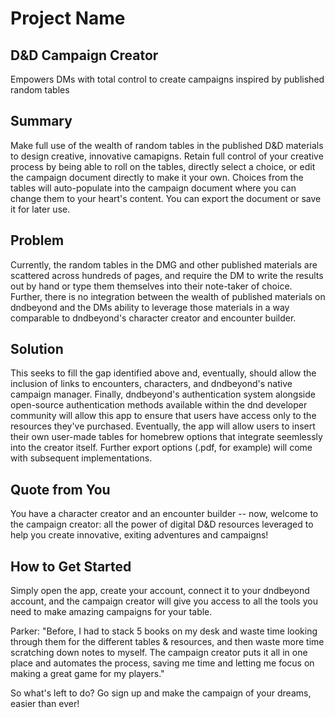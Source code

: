 # Project Name #

<!-- 
> This material was originally posted [here](http://www.quora.com/What-is-Amazons-approach-to-product-development-and-product-management). It is reproduced here for posterities sake.

There is an approach called "working backwards" that is widely used at Amazon. They work backwards from the customer, rather than starting with an idea for a product and trying to bolt customers onto it. While working backwards can be applied to any specific product decision, using this approach is especially important when developing new products or features.

For new initiatives a product manager typically starts by writing an internal press release announcing the finished product. The target audience for the press release is the new/updated product's customers, which can be retail customers or internal users of a tool or technology. Internal press releases are centered around the customer problem, how current solutions (internal or external) fail, and how the new product will blow away existing solutions.

If the benefits listed don't sound very interesting or exciting to customers, then perhaps they're not (and shouldn't be built). Instead, the product manager should keep iterating on the press release until they've come up with benefits that actually sound like benefits. Iterating on a press release is a lot less expensive than iterating on the product itself (and quicker!).

If the press release is more than a page and a half, it is probably too long. Keep it simple. 3-4 sentences for most paragraphs. Cut out the fat. Don't make it into a spec. You can accompany the press release with a FAQ that answers all of the other business or execution questions so the press release can stay focused on what the customer gets. My rule of thumb is that if the press release is hard to write, then the product is probably going to suck. Keep working at it until the outline for each paragraph flows. 

Oh, and I also like to write press-releases in what I call "Oprah-speak" for mainstream consumer products. Imagine you're sitting on Oprah's couch and have just explained the product to her, and then you listen as she explains it to her audience. That's "Oprah-speak", not "Geek-speak".

Once the project moves into development, the press release can be used as a touchstone; a guiding light. The product team can ask themselves, "Are we building what is in the press release?" If they find they're spending time building things that aren't in the press release (overbuilding), they need to ask themselves why. This keeps product development focused on achieving the customer benefits and not building extraneous stuff that takes longer to build, takes resources to maintain, and doesn't provide real customer benefit (at least not enough to warrant inclusion in the press release).
 -->
 
## D&D Campaign Creator ##
Empowers DMs with total control to create campaigns inspired by published random tables

## Summary ##
Make full use of the wealth of random tables in the published D&D materials to design creative, innovative camapigns.  Retain full control of your creative process by being able to roll on the tables, directly select a choice, or edit the campaign document directly to make it your own.  Choices from the tables will auto-populate into the campaign document where you can change them to your heart's content.  You can export the document or save it for later use.

## Problem ##
Currently, the random tables in the DMG and other published materials are scattered across hundreds of pages, and require the DM to write the results out by hand or type them themselves into their note-taker of choice.  Further, there is no integration between the wealth of published materials on dndbeyond and the DMs ability to leverage those materials in a way comparable to dndbeyond's character creator and encounter builder.  

## Solution ##
This seeks to fill the gap identified above and, eventually, should allow the inclusion of links to encounters, characters, and dndbeyond's native campaign manager.  Finally, dndbeyond's authentication system alongside open-source authentication methods available within the dnd developer community will allow this app to ensure that users have access only to the resources they've purchased.  Eventually, the app will allow users to insert their own user-made tables for homebrew options that integrate seemlessly into the creator itself.  Further export options (.pdf, for example) will come with subsequent implementations.

## Quote from You ##
You have a character creator and an encounter builder -- now, welcome to the campaign creator: all the power of digital D&D resources leveraged to help you create innovative, exiting adventures and campaigns!

## How to Get Started ##
Simply open the app, create your account, connect it to your dndbeyond account, and the campaign creator will give you access to all the tools you need to make amazing campaigns for your table.

Parker: "Before, I had to stack 5 books on my desk and waste time looking through them for the different tables & resources, and then waste more time scratching down notes to myself.  The campaign creator puts it all in one place and automates the process, saving me time and letting me focus on making a great game for my players." 

So what's left to do?  Go sign up and make the campaign of your dreams, easier than ever!
